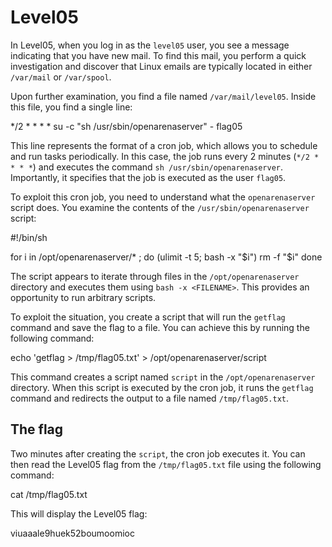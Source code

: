 # Level05

In Level05, when you log in as the `level05` user, you see a message indicating that you have new mail. To find this mail, you perform a quick investigation and discover that Linux emails are typically located in either `/var/mail` or `/var/spool`.

Upon further examination, you find a file named `/var/mail/level05`. Inside this file, you find a single line:


*/2 * * * * su -c "sh /usr/sbin/openarenaserver" - flag05


This line represents the format of a cron job, which allows you to schedule and run tasks periodically. In this case, the job runs every 2 minutes (`*/2 * * * *`) and executes the command `sh /usr/sbin/openarenaserver`. Importantly, it specifies that the job is executed as the user `flag05`.

To exploit this cron job, you need to understand what the `openarenaserver` script does. You examine the contents of the `/usr/sbin/openarenaserver` script:


#!/bin/sh

for i in /opt/openarenaserver/* ; do
        (ulimit -t 5; bash -x "$i")
        rm -f "$i"
done


The script appears to iterate through files in the `/opt/openarenaserver` directory and executes them using `bash -x <FILENAME>`. This provides an opportunity to run arbitrary scripts.

To exploit the situation, you create a script that will run the `getflag` command and save the flag to a file. You can achieve this by running the following command:


echo 'getflag > /tmp/flag05.txt' > /opt/openarenaserver/script


This command creates a script named `script` in the `/opt/openarenaserver` directory. When this script is executed by the cron job, it runs the `getflag` command and redirects the output to a file named `/tmp/flag05.txt`.

## The flag

Two minutes after creating the `script`, the cron job executes it. You can then read the Level05 flag from the `/tmp/flag05.txt` file using the following command:


cat /tmp/flag05.txt


This will display the Level05 flag:


viuaaale9huek52boumoomioc
